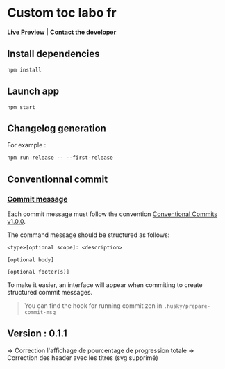# Custom toc labo fr

[**Live Preview**](https://capeezy.directplateforme.com) | [**Contact the developer**](mailto:laurent@heneman@yahoo.fr)

## Install dependencies

````text
npm install
````

## Launch app

````text
npm start
````

## Changelog generation

For example :

````text
npm run release -- --first-release
`````

## Conventionnal commit

### <a id="commit" href="#commit">Commit message</a>

Each commit message must follow the convention [Conventional Commits v1.0.0](https://www.conventionalcommits.org/en/v1.0.0/).

The command message should be structured as follows:

```plaintext
<type>[optional scope]: <description>

[optional body]

[optional footer(s)]
```

To make it easier, an interface will appear when commiting to create structured commit messages.

> You can find the hook for running commitizen in `.husky/prepare-commit-msg`


## Version : 0.1.1

=> Correction l'affichage de pourcentage de progression totale
=> Correction des header avec les titres (svg supprimé)
